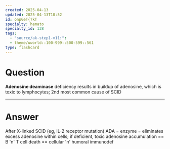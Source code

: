 ```yaml
---
created: 2025-04-13
updated: 2025-04-13T10:52
id: onpGeT{?kT
specialty: hemato
specialty_id: 138
tags:
  - "source/ak-step1-v11:": 
  - theme/uworld::100-999::500-599::561
type: flashcard
---
```


# Question
**Adenosine deaminase** deficiency results in buildup of adenosine, which is toxic to lymphocytes; 2nd most common cause of SCID

---

# Answer
After X-linked SCID (eg, IL-2 receptor mutation)  ADA = enzyme = eliminates excess adenosine within cells; if deficient, toxic adenosine accumulation == B 'n' T cell death == cellular 'n' humoral immunodef